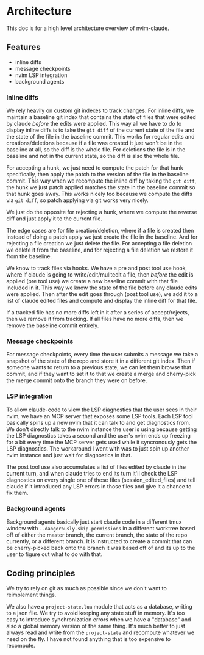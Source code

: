 # Architecture

This doc is for a high level architecture overview of nvim-claude.

## Features
- inline diffs
- message checkpoints
- nvim LSP integration
- background agents

### Inline diffs
We rely heavily on custom git indexes to track changes. For inline diffs, we maintain a baseline git index that contains the state of files
that were edited by claude *before* the edits were applied. This way all we have to do to display inline diffs is to take the `git diff` of
the current state of the file and the state of the file in the baseline commit. This works for regular edits and creations/deletions because
if a file was created it just won't be in the baseline at all, so the diff is the whole file. For deletions the file is in the baseline and
not in the current state, so the diff is also the whole file.

For accepting a hunk, we just need to compute the patch for that hunk specifically, then apply the patch to the version of the file in the
baseline commit. This way when we recompute the inline diff by taking the `git diff`, the hunk we just patch applied matches the state in 
the baseline commit so that hunk goes away. This works nicely too because we compute the diffs via `git diff`, so patch applying via git 
works very nicely.

We just do the opposite for rejecting a hunk, where we compute the reverse diff and just apply it to the current file.

The edge cases are for file creation/deletion, where if a file is created then instead of doing a patch apply we just create the file in
the baseline. And for rejecting a file creation we just delete the file. For accepting a file deletion we delete it from the baseline,
and for rejecting a file deletion we restore it from the baseline.

We know to track files via hooks. We have a pre and post tool use hook, where if claude is going to write/edit/mulitedit a file, then
*before* the edit is applied (pre tool use) we create a new baseline commit with that file included in it. This way we know the state
of the file before any claude edits were applied. Then after the edit goes through (post tool use), we add it to a list of claude edited
files and compute and display the inline diff for that file.

If a tracked file has no more diffs left in it after a series of accept/rejects, then we remove it from tracking. If all files have no
more diffs, then we remove the baseline commit entirely.

### Message checkpoints
For message checkpoints, every time the user submits a message we take a snapshot of the state of the repo and store it in a different
git index. Then if someone wants to return to a previous state, we can let them browse that commit, and if they want to set it to that 
we create a merge and cherry-pick the merge commit onto the branch they were on before. 

### LSP integration
To allow claude-code to view the LSP diagnostics that the user sees in their nvim, we have an MCP server that exposes some LSP tools.
Each LSP tool basically spins up a new nvim that it can talk to and get diagnostics from. We don't directly talk to the nvim instance
the user is using because getting the LSP diagnostics takes a second and the user's nvim ends up freezing for a bit every time the MCP
server gets used while it syncronously gets the LSP diagnostics. The workaround I went with was to just spin up another nvim instance
and just wait for diagnostics in that. 

The post tool use also accumulates a list of files edited by claude in the current turn, and when claude tries to end its turn it'll
check the LSP diagnostics on every single one of these files (session_edited_files) and tell claude if it introduced any LSP errors
in those files and give it a chance to fix them.

### Background agents
Background agents basically just start claude code in a different tmux window with `--dangerously-skip-permissions` in a different 
worktree based off of either the master branch, the current branch, the state of the repo currently, or a different branch. It is instructed
to create a commit that can be cherry-picked back onto the branch it was based off of and its up to the user to figure out what to do
with that.

## Coding principles
We try to rely on git as much as possible since we don't want to reimplement things.

We also have a `project-state.lua` module that acts as a database, writing to a json file. We try to avoid keeping any state stuff in 
memory. It's too easy to introduce synchronization errors when we have a "database" and also a global memory version of the same thing. It's
much better to just always read and write from the `project-state` and recompute whatever we need on the fly. I have not found anything that
is too expensive to recompute.
